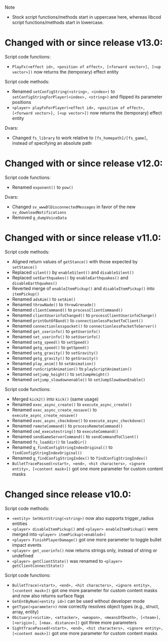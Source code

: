 > [!NOTE]
> * Stock script functions/methods start in uppercase here, whereas libcod script functions/methods start in lowercase.

# Changed with or since release v13.0:

Script code functions:
  * `PlayFx(<effect id>, <position of effect>, [<forward vector>], [<up vector>])` now returns the (temporary) effect entity

Script code methods:
  * Renamed `setConfigString(<string>, <index>)` to `setConfigStringForPlayer(<index>, <string>)` and flipped its parameter positions
  * `<player> playFxForPlayer(<effect id>, <position of effect>, [<forward vector>], [<up vector>])` now returns the (temporary) effect entity

Dvars:
  * Changed `fs_library` to work relative to `[fs_homepath]/[fs_game]`, instead of specifying an absolute path

# Changed with or since release v12.0:

Script code functions:
  * Renamed `exponent()` to `pow()`

Dvars:
  * Changed `sv_wwwDlDisconnectedMessages` in favor of the new `sv_downloadNotifications`
  * Removed `g_dumpVoiceData`

# Changed with or since release v11.0:

Script code methods:
  * Aligned return values of `getStance()` with those expected by `setStance()`
  * Replaced `silent()` by `enableSilent()` and `disableSilent()`
  * Replaced `setEarthquakes()` by `enableEarthquakes()` and `disableEarthquakes()`
  * Reverted merge of `enableItemPickup()` and `disableItemPickup()` into `itemPickup()`
  * Renamed `adsAim()` to `setAim()`
  * Renamed `throwNade()` to `throwGrenade()`
  * Renamed `clientCommand()` to `processClientCommand()`
  * Renamed `clientUserinfoChanged()` to `processClientUserinfoChange()`
  * Renamed `printOutOfBand()` to `connectionlessPacketToClient()`
  * Renamed `connectionlesspacket()` to `connectionlessPacketToServer()`
  * Renamed `get_userinfo()` to `getUserinfo()`
  * Renamed `set_userinfo()` to `setUserinfo()`
  * Renamed `setg_speed()` to `setSpeed()`
  * Renamed `getg_speed()` to `getSpeed()`
  * Renamed `setg_gravity()` to `setGravity()`
  * Renamed `getg_gravity()` to `getGravity()`
  * Renamed `play_anim()` to `setAnimation()`
  * Renamed `runScriptAnimation()` to `playScriptAnimation()`
  * Renamed `setjump_height()` to `setJumpHeight()`
  * Renamed `setjump_slowdownenable()` to `setJumpSlowdownEnable()`

Script code functions:
  * Merged `kick2()` into `kick()` (same usage)
  * Renamed `exec_async_create()` to `execute_async_create()`
  * Renamed `exec_async_create_nosave()` to `execute_async_create_nosave()`
  * Renamed `exec_async_checkdone()` to `execute_async_checkdone()`
  * Renamed `remoteCommand()` to `processRemoteCommand()`
  * Renamed `cmd_executestring()` to `executeCommand()`
  * Renamed `sendGameServerCommand()` to `sendCommandToClient()`
  * Renamed `fs_loaddir()` to `loadDir()`
  * Renamed `g_findConfigStringIndexOriginal()` to `findConfigStringIndexOriginal()`
  * Renamed `g_findConfigStringIndex()` to `findConfigStringIndex()`
  * `BulletTracePassed(<start>, <end>, <hit characters>, <ignore entity>, [<content mask>])` got one more parameter for custom content masks

# Changed since release v10.0:

Script code methods:
  * `<entity> SetHintString(<string>)` now also supports trigger_radius entities
  * `<player> disableItemPickup()` and `<player> enableItemPickup()` were merged into `<player> itemPickup(<enabled>)`
  * `<player> FinishPlayerDamage()` got one more parameter to toggle bullet impact events
  * `<player> get_userinfo()` now returns strings only, instead of string or undefined
  * `<player> getClientState()` was renamed to `<player> getClientConnectState()`

Script code functions:
  * `BulletTrace(<start>, <end>, <hit characters>, <ignore entity>, [<content mask>])` got one more parameter for custom content masks and now also returns surface flags
  * `GetEntByNum(<entity id>)` can be used without developer mode
  * `getType(<parameter>)` now correctly resolves object types (e.g., struct, array, entity)
  * `Obituary(<victim>, <attacker>, <weapon>, <meansOfDeath>, [<team>], [<origin>], [<max. distance>])` got three more parameters
  * `SightTracePassed(<start>, <end>, <hit characters>, <ignore entity>, [<content mask>])` got one more parameter for custom content masks